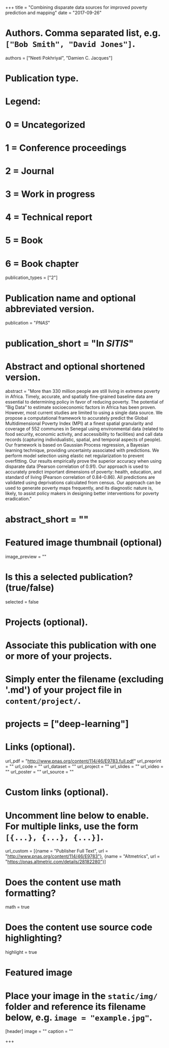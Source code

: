 +++
title = "Combining disparate data sources for improved poverty prediction and mapping"
date = "2017-09-26"

# Authors. Comma separated list, e.g. `["Bob Smith", "David Jones"]`.
authors = ["Neeti Pokhriyal", "Damien C. Jacques"]

# Publication type.
# Legend:
# 0 = Uncategorized
# 1 = Conference proceedings
# 2 = Journal
# 3 = Work in progress
# 4 = Technical report
# 5 = Book
# 6 = Book chapter
publication_types = ["2"]

# Publication name and optional abbreviated version.
publication = "*PNAS*"
# publication_short = "In *SITIS*"

# Abstract and optional shortened version.
abstract = "More than 330 million people are still living in extreme poverty in Africa. Timely, accurate, and spatially fine-grained baseline data are essential to determining policy in favor of reducing poverty. The potential of “Big Data” to estimate socioeconomic factors in Africa has been proven. However, most current studies are limited to using a single data source. We propose a computational framework to accurately predict the Global Multidimensional Poverty Index (MPI) at a finest spatial granularity and coverage of 552 communes in Senegal using environmental data (related to food security, economic activity, and accessibility to facilities) and call data records (capturing individualistic, spatial, and temporal aspects of people). Our framework is based on Gaussian Process regression, a Bayesian learning technique, providing uncertainty associated with predictions. We perform model selection using elastic net regularization to prevent overfitting. Our results empirically prove the superior accuracy when using disparate data (Pearson correlation of 0.91). Our approach is used to accurately predict important dimensions of poverty: health, education, and standard of living (Pearson correlation of 0.84–0.86). All predictions are validated using deprivations calculated from census. Our approach can be used to generate poverty maps frequently, and its diagnostic nature is, likely, to assist policy makers in designing better interventions for poverty eradication."
# abstract_short = ""

# Featured image thumbnail (optional)
image_preview = ""

# Is this a selected publication? (true/false)
selected = false

# Projects (optional).
#   Associate this publication with one or more of your projects.
#   Simply enter the filename (excluding '.md') of your project file in `content/project/`.
# projects = ["deep-learning"]

# Links (optional).
url_pdf = "http://www.pnas.org/content/114/46/E9783.full.pdf"
url_preprint = ""
url_code = ""
url_dataset = ""
url_project = ""
url_slides = ""
url_video = ""
url_poster = ""
url_source = ""

# Custom links (optional).
#   Uncomment line below to enable. For multiple links, use the form `[{...}, {...}, {...}]`.
url_custom = [{name = "Publisher Full Text", url = "http://www.pnas.org/content/114/46/E9783"},
{name = "Altmetrics", url = "https://pnas.altmetric.com/details/28182280"}]

# Does the content use math formatting?
math = true

# Does the content use source code highlighting?
highlight = true

# Featured image
# Place your image in the `static/img/` folder and reference its filename below, e.g. `image = "example.jpg"`.
[header]
image = ""
caption = ""

+++

<!--html_preserve-->
<script type='text/javascript' src='https://d1bxh8uas1mnw7.cloudfront.net/assets/embed.js'></script>
<div data-badge-details="right" data-badge-type="medium-donut" data-doi="10.1073/pnas.1700319114" data-hide-no-mentions="true" class="altmetric-embed"></div>
<!--/html_preserve-->
